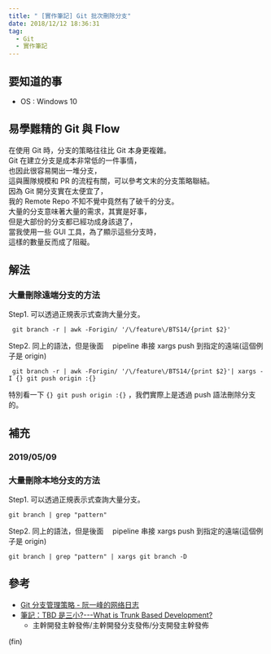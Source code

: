 ```yaml
---
title: " [實作筆記] Git 批次刪除分支"
date: 2018/12/12 18:36:31
tag:
  - Git
  - 實作筆記
---
```


## 要知道的事

- OS : Windows 10

## 易學難精的 Git 與 Flow

在使用 Git 時，分支的策略往往比 Git 本身更複雜。  
Git 在建立分支是成本非常低的一件事情，  
也因此很容易開出一堆分支，  
這與團隊規模和 PR 的流程有關，可以參考文末的分支策略聯結。  
因為 Git 開分支實在太便宜了，  
我的 Remote Repo 不知不覺中竟然有了破千的分支。  
大量的分支意味著大量的需求，其實是好事，  
但是大部份的分支都已經功成身該退了，  
當我使用一些 GUI 工具，為了顯示這些分支時，  
這樣的數量反而成了阻礙。

## 解法

### 大量刪除遠端分支的方法

Step1. 可以透過正規表示式查詢大量分支。

```shell
 git branch -r | awk -Forigin/ '/\/feature\/BTS14/{print $2}'
```

Step2. 同上的語法，但是後面　 pipeline 串接 xargs push 到指定的遠端(這個例子是 origin)

```shell
 git branch -r | awk -Forigin/ '/\/feature\/BTS14/{print $2}'| xargs -I {} git push origin :{}
```

特別看一下 `{} git push origin :{}` ，我們實際上是透過 push 語法刪除分支的。

## 補充

### 2019/05/09

### 大量刪除本地分支的方法

Step1. 可以透過正規表示式查詢大量分支。

```shell
git branch | grep "pattern"
```

Step2. 同上的語法，但是後面　 pipeline 串接 xargs push 到指定的遠端(這個例子是 origin)

```shell
git branch | grep "pattern" | xargs git branch -D
```

## 參考

- [Git 分支管理策略 - 阮一峰的网络日志](http://www.ruanyifeng.com/blog/2012/07/git.html)
- [筆記：TBD 是三小?---What is Trunk Based Development?](http://nedwu13.blogspot.com/2014/01/tbd-what-is-trunk-based-development.html)
  - 主幹開發主幹發佈/主幹開發分支發佈/分支開發主幹發佈

(fin)
